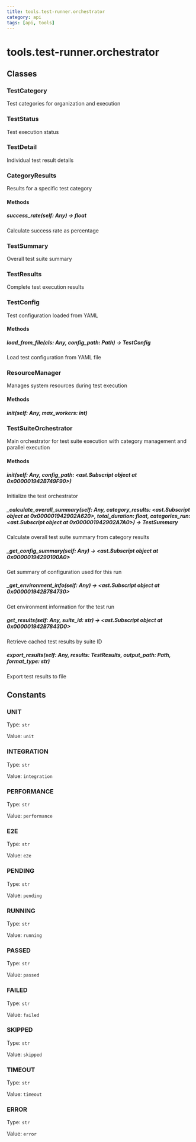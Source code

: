 ```yaml
---
title: tools.test-runner.orchestrator
category: api
tags: [api, tools]
---
```


# tools.test-runner.orchestrator



## Classes

### TestCategory

Test categories for organization and execution

### TestStatus

Test execution status

### TestDetail

Individual test result details

### CategoryResults

Results for a specific test category

#### Methods

##### success_rate(self: Any) -> float

Calculate success rate as percentage

### TestSummary

Overall test suite summary

### TestResults

Complete test execution results

### TestConfig

Test configuration loaded from YAML

#### Methods

##### load_from_file(cls: Any, config_path: Path) -> TestConfig

Load test configuration from YAML file

### ResourceManager

Manages system resources during test execution

#### Methods

##### __init__(self: Any, max_workers: int)



### TestSuiteOrchestrator

Main orchestrator for test suite execution with category management and parallel execution

#### Methods

##### __init__(self: Any, config_path: <ast.Subscript object at 0x000001942B749F90>)

Initialize the test orchestrator

##### _calculate_overall_summary(self: Any, category_results: <ast.Subscript object at 0x000001942902A620>, total_duration: float, categories_run: <ast.Subscript object at 0x000001942902A7A0>) -> TestSummary

Calculate overall test suite summary from category results

##### _get_config_summary(self: Any) -> <ast.Subscript object at 0x00000194290100A0>

Get summary of configuration used for this run

##### _get_environment_info(self: Any) -> <ast.Subscript object at 0x000001942B784730>

Get environment information for the test run

##### get_results(self: Any, suite_id: str) -> <ast.Subscript object at 0x000001942B7843D0>

Retrieve cached test results by suite ID

##### export_results(self: Any, results: TestResults, output_path: Path, format_type: str)

Export test results to file

## Constants

### UNIT

Type: `str`

Value: `unit`

### INTEGRATION

Type: `str`

Value: `integration`

### PERFORMANCE

Type: `str`

Value: `performance`

### E2E

Type: `str`

Value: `e2e`

### PENDING

Type: `str`

Value: `pending`

### RUNNING

Type: `str`

Value: `running`

### PASSED

Type: `str`

Value: `passed`

### FAILED

Type: `str`

Value: `failed`

### SKIPPED

Type: `str`

Value: `skipped`

### TIMEOUT

Type: `str`

Value: `timeout`

### ERROR

Type: `str`

Value: `error`

